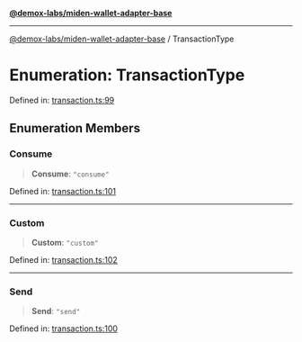 [**@demox-labs/miden-wallet-adapter-base**](../README.md)

***

[@demox-labs/miden-wallet-adapter-base](../globals.md) / TransactionType

# Enumeration: TransactionType

Defined in: [transaction.ts:99](https://github.com/demox-labs/miden-wallet-adapter/blob/4e4ca8998b01f40befb8850757ab37009c071cf2/packages/core/base/transaction.ts#L99)

## Enumeration Members

### Consume

> **Consume**: `"consume"`

Defined in: [transaction.ts:101](https://github.com/demox-labs/miden-wallet-adapter/blob/4e4ca8998b01f40befb8850757ab37009c071cf2/packages/core/base/transaction.ts#L101)

***

### Custom

> **Custom**: `"custom"`

Defined in: [transaction.ts:102](https://github.com/demox-labs/miden-wallet-adapter/blob/4e4ca8998b01f40befb8850757ab37009c071cf2/packages/core/base/transaction.ts#L102)

***

### Send

> **Send**: `"send"`

Defined in: [transaction.ts:100](https://github.com/demox-labs/miden-wallet-adapter/blob/4e4ca8998b01f40befb8850757ab37009c071cf2/packages/core/base/transaction.ts#L100)
